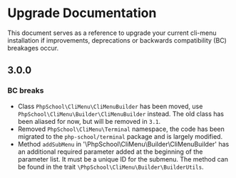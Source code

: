 # Upgrade Documentation

This document serves as a reference to upgrade your current cli-menu installation if improvements, deprecations
or backwards compatibility (BC) breakages occur.

## 3.0.0

### BC breaks

* Class `PhpSchool\CliMenu\CliMenuBuilder` has been moved, use 
  `PhpSchool\CliMenu\Builder\CliMenuBuilder` instead. The old class has been aliased for now, but will be removed in 
  `3.1`.
* Removed `PhpSchool\CliMenu\Terminal` namespace, the code has been migrated to the `php-school/terminal` package and is 
  largely modified.
* Method `addSubMenu` in '\PhpSchool\CliMenu\Builder\CliMenuBuilder' has an additional required parameter
  added at the beginning of the parameter list. It must be a unique ID for the submenu. The method can be found in the trait
  `\PhpSchool\CliMenu\Builder\BuilderUtils`.
